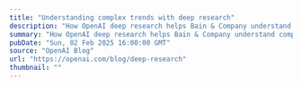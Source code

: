 ```yaml
---
title: "Understanding complex trends with deep research"
description: "How OpenAI deep research helps Bain & Company understand complex industry trends."
summary: "How OpenAI deep research helps Bain & Company understand complex industry trends."
pubDate: "Sun, 02 Feb 2025 16:00:00 GMT"
source: "OpenAI Blog"
url: "https://openai.com/blog/deep-research"
thumbnail: ""
---
```


